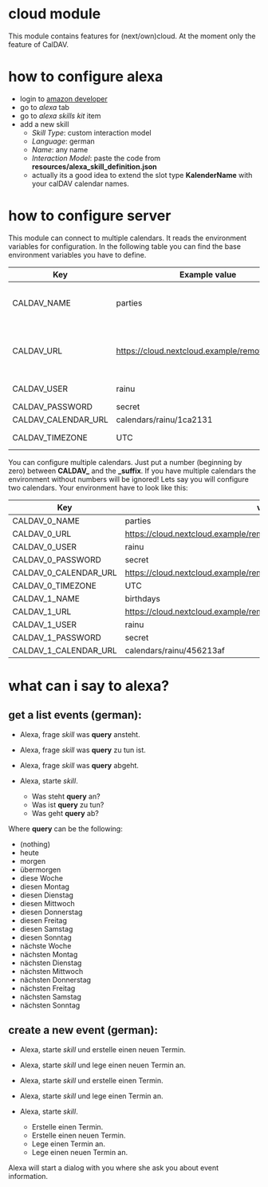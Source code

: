 # cloud module
This module contains features for (next/own)cloud. At the moment only the feature of CalDAV.

# how to configure alexa

* login to [amazon developer](http://developer.amazon.com)
* go to _alexa_ tab
* go to _alexa skills kit_ item
* add a new skill
  * _Skill Type_: custom interaction model
  * _Language_: german
  * _Name_: any name
  * _Interaction Model_: paste the code from __resources/alexa_skill_definition.json__
  * actually its a good idea to extend the slot type __KalenderName__ with your calDAV calendar names.

# how to configure server

This module can connect to multiple calendars. It reads the environment variables for configuration. In the following
table you can find the base environment variables you have to define.

| Key  | Example value  |  Description  |
|---|---|---|
| CALDAV_NAME | parties  | A natural name/alias of this calendar. This is important because the user can ask for this name!  |
| CALDAV_URL  | https://cloud.nextcloud.example/remote.php/dav | The CalDav-URL of your calendar. In next/own-cloud instances it is normaly &lt;domain&gt;/remove.php/dav |
| CALDAV_USER  | rainu | The user name for this calendar. |
| CALDAV_PASSWORD  | secret | The users password. |
| CALDAV_CALENDAR_URL  | calendars/rainu/1ca2131  | The specific calendar url. |
| CALDAV_TIMEZONE | UTC | (optional) The default time zone for this calendar |

You can configure multiple calendars. Just put a number (beginning by zero) between **CALDAV_** and the **_suffix**. If you have multiple calendars the environment without numbers will be ignored! Lets say you will configure two calendars. Your environment have to look like this:

| Key  | value |
|---|---|
| CALDAV_0_NAME | parties |
| CALDAV_0_URL | https://cloud.nextcloud.example/remote.php/dav |
| CALDAV_0_USER | rainu |
| CALDAV_0_PASSWORD | secret |
| CALDAV_0_CALENDAR_URL | https://cloud.nextcloud.example/remote.php/dav/calendars/rainu/1ca2131/ |
| CALDAV_0_TIMEZONE | UTC |
| CALDAV_1_NAME | birthdays |
| CALDAV_1_URL | https://cloud.nextcloud.example/remote.php/dav |
| CALDAV_1_USER | rainu |
| CALDAV_1_PASSWORD | secret |
| CALDAV_1_CALENDAR_URL | calendars/rainu/456213af |

# what can i say to alexa?

## get a list events (german):

* Alexa, frage _skill_ was __query__ ansteht.
* Alexa, frage _skill_ was __query__ zu tun ist.
* Alexa, frage _skill_ was __query__ abgeht.

* Alexa, starte _skill_.
  * Was steht __query__ an?
  * Was ist __query__ zu tun?
  * Was geht __query__ ab?
  
Where __query__ can be the following:
* (nothing)
* heute
* morgen
* übermorgen
* diese Woche
* diesen Montag
* diesen Dienstag
* diesen Mittwoch
* diesen Donnerstag
* diesen Freitag
* diesen Samstag
* diesen Sonntag
* nächste Woche
* nächsten Montag
* nächsten Dienstag
* nächsten Mittwoch
* nächsten Donnerstag
* nächsten Freitag
* nächsten Samstag
* nächsten Sonntag

## create a new event (german):

* Alexa, starte _skill_ und erstelle einen neuen Termin.
* Alexa, starte _skill_ und lege einen neuen Termin an.
* Alexa, starte _skill_ und erstelle einen Termin.
* Alexa, starte _skill_ und lege einen Termin an.

* Alexa, starte _skill_.
  * Erstelle einen Termin.
  * Erstelle einen neuen Termin.
  * Lege einen Termin an.
  * Lege einen neuen Termin an.
  
Alexa will start a dialog with you where she ask you about event information.